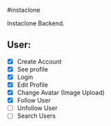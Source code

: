 #instaclone

Instaclone Backend.

## User:

- [x] Create Account
- [x] See profile
- [x] Login
- [x] Edit Profile
- [x] Change Avatar (Image Upload)
- [x] Follow User
- [ ] Unfollow User
- [ ] Search Users
